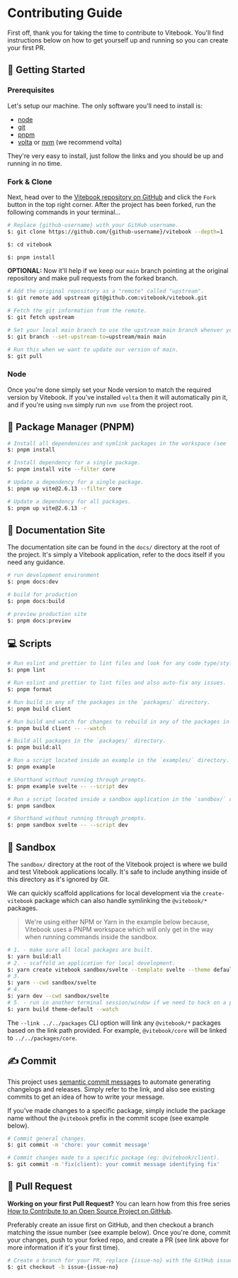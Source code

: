 # Contributing Guide

First off, thank you for taking the time to contribute to Vitebook. You'll find instructions below
on how to get yourself up and running so you can create your first PR.

## 🎒 Getting Started

### Prerequisites

Let's setup our machine. The only software you'll need to install is:

- [node](https://nodejs.org/en/download)
- [git](https://git-scm.com/downloads)
- [pnpm](https://pnpm.io/installation)
- [volta](https://docs.volta.sh/guide) or [nvm](https://github.com/nvm-sh/nvm)
  (we recommend volta)

They're very easy to install, just follow the links and you should be up and running in no time.

### Fork & Clone

Next, head over to the [Vitebook repository on GitHub][vitebook] and click the `Fork` button in the
top right corner. After the project has been forked, run the following commands in your terminal...

```bash
# Replace {github-username} with your GitHub username.
$: git clone https://github.com/{github-username}/vitebook --depth=1

$: cd vitebook

$: pnpm install
```

**OPTIONAL:** Now it'll help if we keep our `main` branch pointing at the original repository and make
pull requests from the forked branch.

```bash
# Add the original repository as a "remote" called "upstream".
$: git remote add upstream git@github.com:vitebook/vitebook.git

# Fetch the git information from the remote.
$: git fetch upstream

# Set your local main branch to use the upstream main branch whenver you run `git pull`.
$: git branch --set-upstream-to=upstream/main main

# Run this when we want to update our version of main.
$: git pull
```

### Node

Once you're done simply set your Node version to match the required version by Vitebook. If you've
installed `volta` then it will automatically pin it, and if you're using `nvm` simply run `nvm use`
from the project root.

## 💼 Package Manager (PNPM)

```bash
# Install all dependenices and symlink packages in the workspace (see `pnpm-workspace.yaml`).
$: pnpm install

# Install dependency for a single package.
$: pnpm install vite --filter core

# Update a dependency for a single package.
$: pnpm up vite@2.6.13 --filter core

# Update a dependency for all packages.
$: pnpm up vite@2.6.13 -r
```

## 📝 Documentation Site

The documentation site can be found in the `docs/` directory at the root of the project. It's
simply a Vitebook application, refer to the docs itself if you need any guidance.

```bash
# run development environment
$: pnpm docs:dev

# build for production
$: pnpm docs:build

# preview production site
$: pnpm docs:preview
```

## 💻 Scripts

```bash
# Run eslint and prettier to lint files and look for any code type/style/format issues.
$: pnpm lint

# Run eslint and prettier to lint files and also auto-fix any issues.
$: pnpm format

# Run build in any of the packages in the `packages/` directory.
$: pnpm build client

# Run build and watch for changes to rebuild in any of the packages in the `packages/` directory.
$: pnpm build client -- --watch

# Build all packages in the `packages/` directory.
$: pnpm build:all

# Run a script located inside an example in the `examples/` directory.
$: pnpm example

# Shorthand without running through prompts.
$: pnpm example svelte -- --script dev

# Run a script located inside a sandbox application in the `sandbox/` directory.
$: pnpm sandbox

# Shorthand without running through prompts.
$: pnpm sandbox svelte -- --script dev
```

## 🧪 Sandbox

The `sandbox/` directory at the root of the Vitebook project is where we build and test Vitebook
applications locally. It's safe to include anything inside of this directory as it's ignored
by Git.

We can quickly scaffold applications for local development via the `create-vitebook` package which
can also handle symlinking the `@vitebook/*` packages.

> We're using either NPM or Yarn in the example below because, Vitebook uses a PNPM workspace which
> will only get in the way when running commands inside the sandbox.

```bash
# 1. - make sure all local packages are built.
$: yarn build:all
# 2. - scaffold an application for local development.
$: yarn create vitebook sandbox/svelte --template svelte --theme default --link ../../packages
# 3.
$: yarn --cwd sandbox/svelte
# 4.
$: yarn dev --cwd sandbox/svelte
# 5. - run in another terminal session/window if we need to hack on a package.
$: yarn build theme-default --watch
```

The `--link ../../packages` CLI option will link any `@vitebook/*` packages based on the link path
provided. For example, `@vitebook/core` will be linked to `../../packages/core`.

## ✍️ Commit

This project uses [semantic commit messages][semantic-commit-style] to automate generating
changelogs and releases. Simply refer to the link, and also see existing commits to get an idea
of how to write your message.

If you've made changes to a specific package, simply include the package name without the
`@vitebook` prefix in the commit scope (see example below).

```bash
# Commit general changes.
$: git commit -m 'chore: your commit message'

# Commit changes made to a specific package (eg: @vitebook/client).
$: git commit -m 'fix(client): your commit message identifying fix'
```

## 🎉 Pull Request

**Working on your first Pull Request?** You can learn how from this free series
[How to Contribute to an Open Source Project on GitHub][pr-beginner-series].

Preferably create an issue first on GitHub, and then checkout a branch matching the issue number
(see example below). Once you're done, commit your changes, push to your forked repo, and create
a PR (see link above for more information if it's your first time).

```bash
# Create a branch for your PR, replace {issue-no} with the GitHub issue number.
$: git checkout -b issue-{issue-no}
```

[vitebook]: https://github.com/vitebook/vitebook
[npm]: https://www.npmjs.com
[monorepo]: https://en.wikipedia.org/wiki/Monorepo
[semantic-commit-style]: https://gist.github.com/joshbuchea/6f47e86d2510bce28f8e7f42ae84c716
[pr-beginner-series]: https://app.egghead.io/courses/how-to-contribute-to-an-open-source-project-on-github
